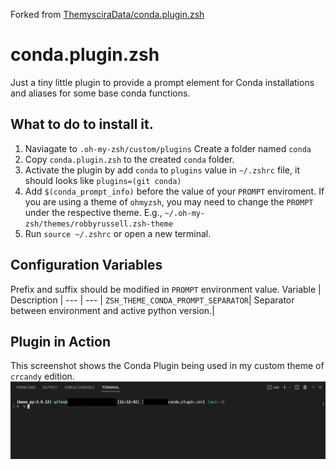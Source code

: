 Forked from [ThemysciraData/conda.plugin.zsh](https://github.com/ThemysciraData/conda.plugin.zsh)

# conda.plugin.zsh
Just a tiny little plugin to provide a prompt element for Conda installations and aliases for some base conda functions.


## What to do to install it.

1. Naviagate to `.oh-my-zsh/custom/plugins`
 Create a folder named `conda`
2. Copy `conda.plugin.zsh` to the created `conda` folder.
3. Activate the plugin by add `conda` to `plugins` value in `~/.zshrc` file, it should looks like `plugins=(git conda)`
4. Add `$(conda_prompt_info)` before the value of your `PROMPT` enviroment. If you are using a theme of `ohmyzsh`, you may need to change the `PROMPT` under the respective theme. E.g., `~/.oh-my-zsh/themes/robbyrussell.zsh-theme`
5. Run `source ~/.zshrc` or open a new terminal.

## Configuration Variables
Prefix and suffix should be modified in `PROMPT` environment value.
Variable | Description |
--- | --- |
`ZSH_THEME_CONDA_PROMPT_SEPARATOR`| Separator between environment and active python version.|

## Plugin in Action
This screenshot shows the Conda Plugin being used in my custom theme of `crcandy` edition.
![Screen Shot 2022-02-02 at 19 56 07](./vscEg.png)
